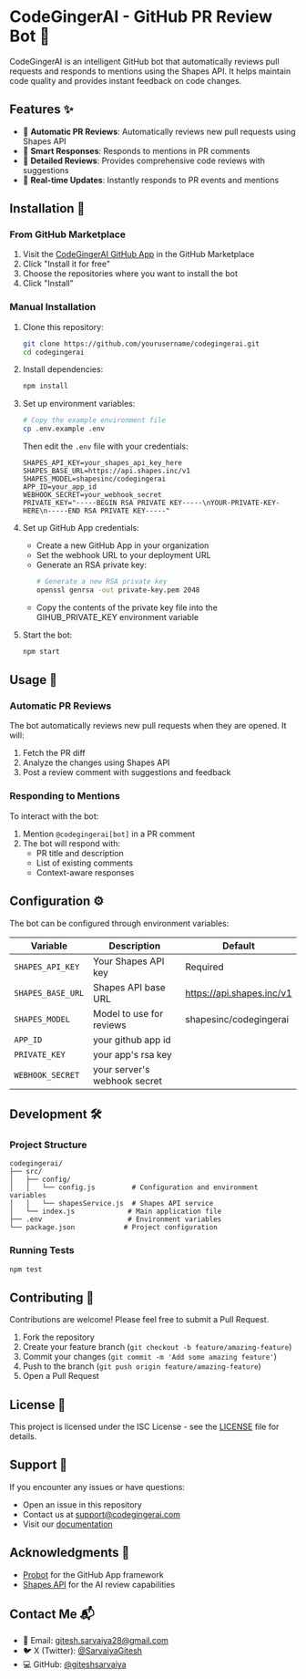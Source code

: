 # CodeGingerAI - GitHub PR Review Bot 🤖

CodeGingerAI is an intelligent GitHub bot that automatically reviews pull requests and responds to mentions using the Shapes API. It helps maintain code quality and provides instant feedback on code changes.

## Features ✨

- 🤖 **Automatic PR Reviews**: Automatically reviews new pull requests using Shapes API
- 💬 **Smart Responses**: Responds to mentions in PR comments
- 📝 **Detailed Reviews**: Provides comprehensive code reviews with suggestions
- 🔄 **Real-time Updates**: Instantly responds to PR events and mentions

## Installation 🚀

### From GitHub Marketplace

1. Visit the [CodeGingerAI GitHub App](https://github.com/marketplace/codegingerai) in the GitHub Marketplace
2. Click "Install it for free"
3. Choose the repositories where you want to install the bot
4. Click "Install"

### Manual Installation

1. Clone this repository:
   ```bash
   git clone https://github.com/yourusername/codegingerai.git
   cd codegingerai
   ```

2. Install dependencies:
   ```bash
   npm install
   ```

3. Set up environment variables:
   ```bash
   # Copy the example environment file
   cp .env.example .env
   ```
   
   Then edit the `.env` file with your credentials:
   ```env
   SHAPES_API_KEY=your_shapes_api_key_here
   SHAPES_BASE_URL=https://api.shapes.inc/v1
   SHAPES_MODEL=shapesinc/codegingerai
   APP_ID=your_app_id
   WEBHOOK_SECRET=your_webhook_secret
   PRIVATE_KEY="-----BEGIN RSA PRIVATE KEY-----\nYOUR-PRIVATE-KEY-HERE\n-----END RSA PRIVATE KEY-----"
   ```

4. Set up GitHub App credentials:
   - Create a new GitHub App in your organization
   - Set the webhook URL to your deployment URL
   - Generate an RSA private key:
     ```bash
     # Generate a new RSA private key
     openssl genrsa -out private-key.pem 2048
     ```
   - Copy the contents of the private key file into the GIHUB_PRIVATE_KEY environment variable

5. Start the bot:
   ```bash
   npm start
   ```

## Usage 📝

### Automatic PR Reviews

The bot automatically reviews new pull requests when they are opened. It will:
1. Fetch the PR diff
2. Analyze the changes using Shapes API
3. Post a review comment with suggestions and feedback

### Responding to Mentions

To interact with the bot:
1. Mention `@codegingerai[bot]` in a PR comment
2. The bot will respond with:
   - PR title and description
   - List of existing comments
   - Context-aware responses

## Configuration ⚙️

The bot can be configured through environment variables:

| Variable | Description | Default |
|----------|-------------|---------|
| `SHAPES_API_KEY` | Your Shapes API key | Required |
| `SHAPES_BASE_URL` | Shapes API base URL | https://api.shapes.inc/v1 |
| `SHAPES_MODEL` | Model to use for reviews | shapesinc/codegingerai |
| `APP_ID` | your github app id
| `PRIVATE_KEY` | your app's rsa key
| `WEBHOOK_SECRET` | your server's webhook secret

## Development 🛠️

### Project Structure
```
codegingerai/
├── src/
│   ├── config/
│   │   └── config.js         # Configuration and environment variables
│   │   └── shapesService.js  # Shapes API service
│   └── index.js             # Main application file
├── .env                     # Environment variables
└── package.json            # Project configuration
```

### Running Tests
```bash
npm test
```

## Contributing 🤝

Contributions are welcome! Please feel free to submit a Pull Request.

1. Fork the repository
2. Create your feature branch (`git checkout -b feature/amazing-feature`)
3. Commit your changes (`git commit -m 'Add some amazing feature'`)
4. Push to the branch (`git push origin feature/amazing-feature`)
5. Open a Pull Request

## License 📄

This project is licensed under the ISC License - see the [LICENSE](LICENSE) file for details.

## Support 💬

If you encounter any issues or have questions:
- Open an issue in this repository
- Contact us at support@codegingerai.com
- Visit our [documentation](https://docs.codegingerai.com)

## Acknowledgments 🙏

- [Probot](https://probot.github.io/) for the GitHub App framework
- [Shapes API](https://shapes.inc) for the AI review capabilities

## Contact Me 📬

- 📧 Email: [gitesh.sarvaiya28@gmail.com](mailto:gitesh.sarvaiya28@gmail.com)
- 🐦 X (Twitter): [@SarvaiyaGitesh](https://x.com/SarvaiyaGitesh)
- 💻 GitHub: [@giteshsarvaiya](https://github.com/giteshsarvaiya)
